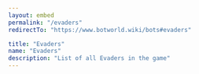 ```yaml
---
layout: embed
permalink: "/evaders"
redirectTo: "https://www.botworld.wiki/bots#evaders"

title: "Evaders"
name: "Evaders"
description: "List of all Evaders in the game"
---
```


